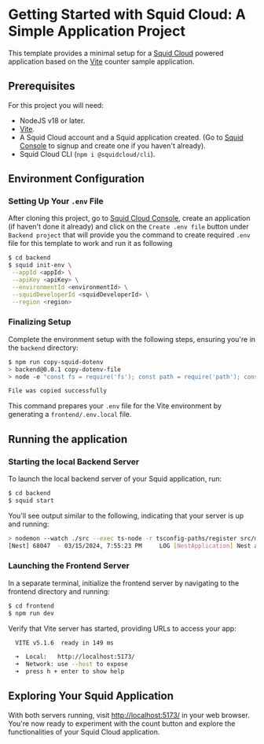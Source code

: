 # Getting Started with Squid Cloud: A Simple Application Project

This template provides a minimal setup for a [Squid Cloud](https://squid.cloud) powered application based on the [Vite](https://vitejs.dev/) counter sample application.

## Prerequisites

For this project you will need:

- NodeJS v18 or later.
- [Vite](https://vitejs.dev/).
- A Squid Cloud account and a Squid application created. (Go to [Squid Console](https://console.squid.cloud) to signup and create one if you haven't already).
- Squid Cloud CLI (`npm i @squidcloud/cli`).


## Environment Configuration

### Setting Up Your `.env` File

After cloning this project, go to [Squid Cloud Console](https://console.squid.cloud), create an application (if haven't done it already) and click on the `Create .env file` button under `Backend project` that will provide you the command to create required `.env` file for this template to work and run it as following

```bash
$ cd backend
$ squid init-env \
 --appId <appId> \
 --apiKey <apiKey> \
 --environmentId <environmentId> \
 --squidDeveloperId <squidDeveloperId> \
 --region <region>
```

### Finalizing Setup

Complete the environment setup with the following steps, ensuring you're in the `backend` directory:

```bash
$ npm run copy-squid-dotenv
> backend@0.0.1 copy-dotenv-file
> node -e "const fs = require('fs'); const path = require('path'); const srcPath = '.env'; const destPath = path.join('..', 'frontend', '.env.local'); fs.readFile(srcPath, 'utf8', (err, data) => { if (err) { console.error('The \\\".env\\\" file does not exist. Go to a Squid application in https://console.squid.cloud and click the \\\"Create .env file\\\" for more instructions'); } else { const prefixedData = data.split(/\\r?\\n/).filter(line => line.trim() && !line.startsWith('SQUID_API_KEY')).map(line => 'VITE_' + line).join('\n'); fs.writeFile(destPath, prefixedData, (err) => { if (err) { console.error(err); } else { console.log('File was copied successfully'); } }); } });"

File was copied successfully
```

This command prepares your `.env` file for the Vite environment by generating a `frontend/.env.local` file.

## Running the application

### Starting the local Backend Server

To launch the local backend server of your Squid application, run:

```bash
$ cd backend
$ squid start
```

You'll see output similar to the following, indicating that your server is up and running:

```bash
> nodemon --watch ./src --exec ts-node -r tsconfig-paths/register src/main.ts
[Nest] 68047  - 03/15/2024, 7:55:23 PM     LOG [NestApplication] Nest application successfully started +1ms
```

### Launching the Frontend Server

In a separate terminal, initialize the frontend server by navigating to the frontend directory and running:

```bash
$ cd frontend
$ npm run dev
```

Verify that Vite server has started, providing URLs to access your app:

```bash
  VITE v5.1.6  ready in 149 ms

  ➜  Local:   http://localhost:5173/
  ➜  Network: use --host to expose
  ➜  press h + enter to show help
```

## Exploring Your Squid Application

With both servers running, visit [http://localhost:5173/](http://localhost:5173/) in your web browser. You're now ready to experiment with the count button and explore the functionalities of your Squid Cloud application.
